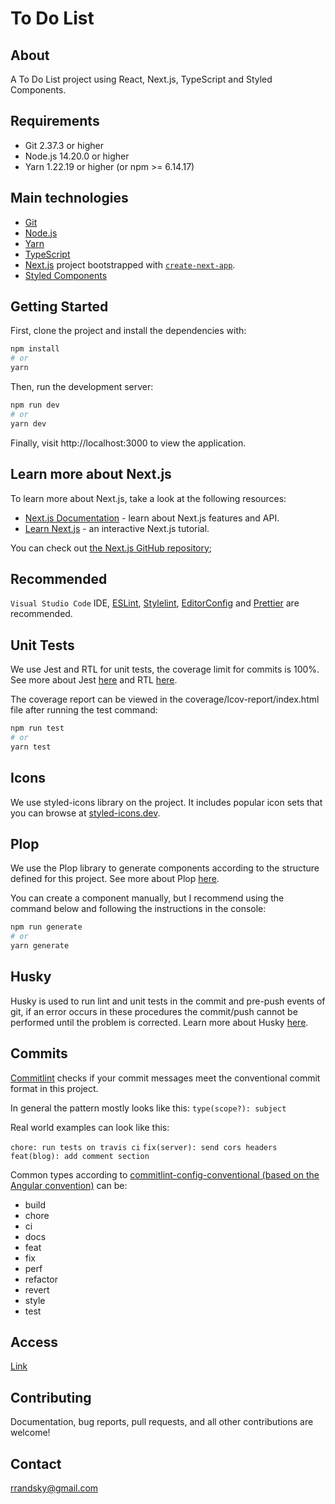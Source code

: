 # To Do List

## About

A To Do List project using React, Next.js, TypeScript and Styled Components.

## Requirements

- Git 2.37.3 or higher
- Node.js 14.20.0 or higher
- Yarn 1.22.19 or higher (or npm >= 6.14.17)

## Main technologies

- [Git](https://git-scm.com/)
- [Node.js](https://nodejs.org/)
- [Yarn](https://yarnpkg.com/)
- [TypeScript](https://www.typescriptlang.org/)
- [Next.js](https://nextjs.org/) project bootstrapped with [`create-next-app`](https://github.com/vercel/next.js/tree/canary/packages/create-next-app).
- [Styled Components](https://styled-components.com/)

## Getting Started

First, clone the project and install the dependencies with:

```bash
npm install
# or
yarn
```

Then, run the development server:

```bash
npm run dev
# or
yarn dev
```

Finally, visit http://localhost:3000 to view the application.

## Learn more about Next.js

To learn more about Next.js, take a look at the following resources:

- [Next.js Documentation](https://nextjs.org/docs) - learn about Next.js features and API.
- [Learn Next.js](https://nextjs.org/learn) - an interactive Next.js tutorial.

You can check out [the Next.js GitHub repository](https://github.com/vercel/next.js/);

## Recommended

`Visual Studio Code` IDE, [ESLint](https://marketplace.visualstudio.com/items?itemName=dbaeumer.vscode-eslint), [Stylelint](https://marketplace.visualstudio.com/items?itemName=stylelint.vscode-stylelint), [EditorConfig](https://marketplace.visualstudio.com/items?itemName=EditorConfig.EditorConfig) and [Prettier](https://marketplace.visualstudio.com/items?itemName=esbenp.prettier-vscode) are recommended.

## Unit Tests

We use Jest and RTL for unit tests, the coverage limit for commits is 100%. See more about Jest [here](https://jestjs.io/pt-BR/) and RTL [here](https://testing-library.com/docs/react-testing-library/intro/).

The coverage report can be viewed in the coverage/lcov-report/index.html file after running the test command:

```bash
npm run test
# or
yarn test
```

## Icons

We use styled-icons library on the project. It includes popular icon sets that you can browse at [styled-icons.dev](https://styled-icons.dev/).

## Plop

We use the Plop library to generate components according to the structure defined for this project. See more about Plop [here](https://plopjs.com/).

You can create a component manually, but I recommend using the command below and following the instructions in the console:

```bash
npm run generate
# or
yarn generate
```

## Husky

Husky is used to run lint and unit tests in the commit and pre-push events of git, if an error occurs in these procedures the commit/push cannot be performed until the problem is corrected. Learn more about Husky [here](https://github.com/typicode/husky).

## Commits

[Commitlint](https://commitlint.js.org/#/) checks if your commit messages meet the conventional commit format in this project.

In general the pattern mostly looks like this:
`type(scope?): subject`

Real world examples can look like this:

`chore: run tests on travis ci`
`fix(server): send cors headers`
`feat(blog): add comment section`

Common types according to [commitlint-config-conventional (based on the Angular convention)](https://github.com/conventional-changelog/commitlint/tree/master/@commitlint/config-conventional#type-enum) can be:

- build
- chore
- ci
- docs
- feat
- fix
- perf
- refactor
- revert
- style
- test

## Access

[Link](https://vercel.com/andrerrsky/todolist/BHwRwfBHUJJteVcMDuhevRXYUetS)

## Contributing

Documentation, bug reports, pull requests, and all other contributions are welcome!

## Contact

rrandsky@gmail.com

```

```
